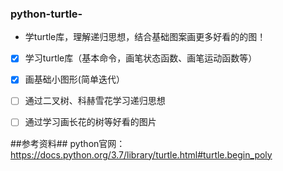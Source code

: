 ### python-turtle-
- 学turtle库，理解递归思想，结合基础图案画更多好看的的图！

- [x] 学习turtle库（基本命令，画笔状态函数、画笔运动函数等）
- [x] 画基础小图形(简单迭代）
- [ ] 通过二叉树、科赫雪花学习递归思想
- [ ] 通过学习画长花的树等好看的图片



##参考资料##
python官网：https://docs.python.org/3.7/library/turtle.html#turtle.begin_poly

 
